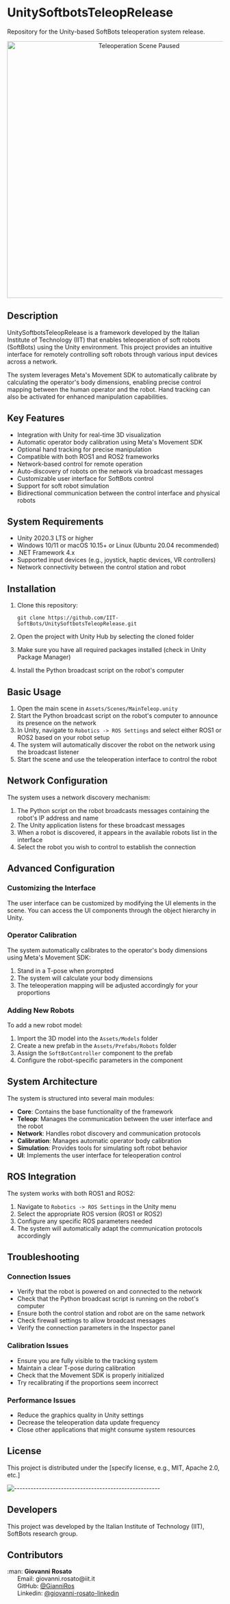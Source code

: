 # UnitySoftbotsTeleopRelease

Repository for the Unity-based SoftBots teleoperation system release.

<p align="center">
  <img src="path/to/scene_screenshot.png" alt="Teleoperation Scene Paused" width="600"/>
</p>

## Description

UnitySoftbotsTeleopRelease is a framework developed by the Italian Institute of Technology (IIT) that enables teleoperation of soft robots (SoftBots) using the Unity environment. This project provides an intuitive interface for remotely controlling soft robots through various input devices across a network.

The system leverages Meta's Movement SDK to automatically calibrate by calculating the operator's body dimensions, enabling precise control mapping between the human operator and the robot. Hand tracking can also be activated for enhanced manipulation capabilities.

## Key Features

- Integration with Unity for real-time 3D visualization
- Automatic operator body calibration using Meta's Movement SDK
- Optional hand tracking for precise manipulation
- Compatible with both ROS1 and ROS2 frameworks
- Network-based control for remote operation
- Auto-discovery of robots on the network via broadcast messages
- Customizable user interface for SoftBots control
- Support for soft robot simulation
- Bidirectional communication between the control interface and physical robots

## System Requirements

- Unity 2020.3 LTS or higher
- Windows 10/11 or macOS 10.15+ or Linux (Ubuntu 20.04 recommended)
- .NET Framework 4.x
- Supported input devices (e.g., joystick, haptic devices, VR controllers)
- Network connectivity between the control station and robot

## Installation

1. Clone this repository:
   ```
   git clone https://github.com/IIT-SoftBots/UnitySoftbotsTeleopRelease.git
   ```

2. Open the project with Unity Hub by selecting the cloned folder

3. Make sure you have all required packages installed (check in Unity Package Manager)

4. Install the Python broadcast script on the robot's computer

## Basic Usage

1. Open the main scene in `Assets/Scenes/MainTeleop.unity`
2. Start the Python broadcast script on the robot's computer to announce its presence on the network
3. In Unity, navigate to `Robotics -> ROS Settings` and select either ROS1 or ROS2 based on your robot setup
4. The system will automatically discover the robot on the network using the broadcast listener
5. Start the scene and use the teleoperation interface to control the robot

## Network Configuration

The system uses a network discovery mechanism:
1. The Python script on the robot broadcasts messages containing the robot's IP address and name
2. The Unity application listens for these broadcast messages
3. When a robot is discovered, it appears in the available robots list in the interface
4. Select the robot you wish to control to establish the connection

## Advanced Configuration

### Customizing the Interface

The user interface can be customized by modifying the UI elements in the scene. You can access the UI components through the object hierarchy in Unity.

### Operator Calibration

The system automatically calibrates to the operator's body dimensions using Meta's Movement SDK:
1. Stand in a T-pose when prompted
2. The system will calculate your body dimensions
3. The teleoperation mapping will be adjusted accordingly for your proportions

### Adding New Robots

To add a new robot model:
1. Import the 3D model into the `Assets/Models` folder
2. Create a new prefab in the `Assets/Prefabs/Robots` folder
3. Assign the `SoftBotController` component to the prefab
4. Configure the robot-specific parameters in the component

## System Architecture

The system is structured into several main modules:

- **Core**: Contains the base functionality of the framework
- **Teleop**: Manages the communication between the user interface and the robot
- **Network**: Handles robot discovery and communication protocols
- **Calibration**: Manages automatic operator body calibration
- **Simulation**: Provides tools for simulating soft robot behavior
- **UI**: Implements the user interface for teleoperation control

## ROS Integration

The system works with both ROS1 and ROS2:
1. Navigate to `Robotics -> ROS Settings` in the Unity menu
2. Select the appropriate ROS version (ROS1 or ROS2)
3. Configure any specific ROS parameters needed
4. The system will automatically adapt the communication protocols accordingly

## Troubleshooting

### Connection Issues
- Verify that the robot is powered on and connected to the network
- Check that the Python broadcast script is running on the robot's computer
- Ensure both the control station and robot are on the same network
- Check firewall settings to allow broadcast messages
- Verify the connection parameters in the Inspector panel

### Calibration Issues
- Ensure you are fully visible to the tracking system
- Maintain a clear T-pose during calibration
- Check that the Movement SDK is properly initialized
- Try recalibrating if the proportions seem incorrect

### Performance Issues
- Reduce the graphics quality in Unity settings
- Decrease the teleoperation data update frequency
- Close other applications that might consume system resources

## License

This project is distributed under the [specify license, e.g., MIT, Apache 2.0, etc.]



![-----------------------------------------------------](https://raw.githubusercontent.com/andreasbm/readme/master/assets/lines/rainbow.png)
## Developers

This project was developed by the Italian Institute of Technology (IIT), SoftBots research group.
<!-- CONTRIBUTORS -->
<h2 id="contributors"> Contributors</h2>
<p>
  :man: <b>Giovanni Rosato</b> <br>
  &nbsp;&nbsp;&nbsp;&nbsp;&nbsp; Email: <a>giovanni.rosato@iit.it</a> <br>
  &nbsp;&nbsp;&nbsp;&nbsp;&nbsp; GitHub: <a href="https://github.com/GianniRos">@GianniRos</a> <br>
  &nbsp;&nbsp;&nbsp;&nbsp;&nbsp; Linkedin: <a href="https://www.linkedin.com/in/giovanni-rosato-6284bb161/">@giovanni-rosato-linkedin</a> <br>
</p>
